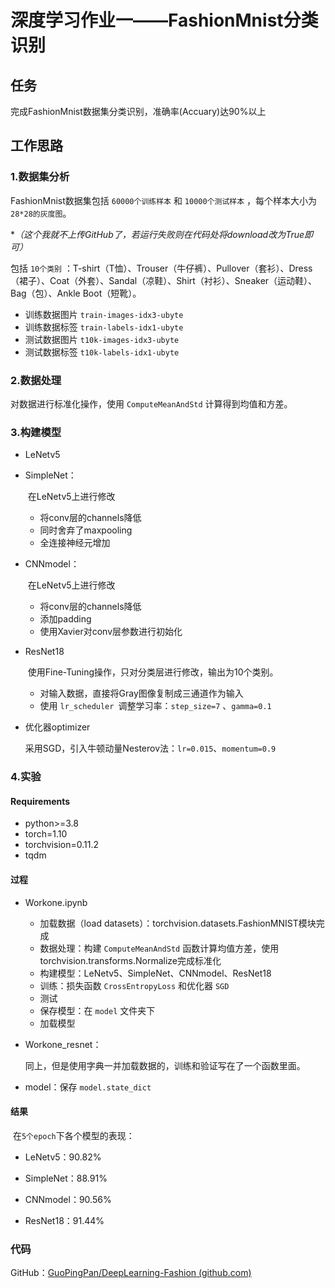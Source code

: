 # 深度学习作业一——FashionMnist分类识别



## 任务

完成FashionMnist数据集分类识别，准确率(Accuary)达90%以上



## 工作思路

### 1.数据集分析

FashionMnist数据集包括 `60000个训练样本` 和 `10000个测试样本` ，每个样本大小为 `28*28的灰度图`。

**（*这个我就不上传GitHub了，若运行失败则在代码处将download改为True即可）**

包括 `10个类别` ：T-shirt（T恤）、Trouser（牛仔裤）、Pullover（套衫）、Dress（裙子）、Coat（外套）、Sandal（凉鞋）、Shirt（衬衫）、Sneaker（运动鞋）、Bag（包）、Ankle Boot（短靴）。

-   训练数据图片 `train-images-idx3-ubyte`
-   训练数据标签 `train-labels-idx1-ubyte`
-   测试数据图片 `t10k-images-idx3-ubyte`
-   测试数据标签 `t10k-labels-idx1-ubyte`

### 2.数据处理

对数据进行标准化操作，使用 `ComputeMeanAndStd` 计算得到均值和方差。

### 3.构建模型

-   LeNetv5

-   SimpleNet：

    ​		在LeNetv5上进行修改

    -   将conv层的channels降低
    -   同时舍弃了maxpooling
    -   全连接神经元增加

-   CNNmodel：

    ​		在LeNetv5上进行修改

    -   将conv层的channels降低
    -   添加padding
    -   使用Xavier对conv层参数进行初始化

-   ResNet18

    ​		使用Fine-Tuning操作，只对分类层进行修改，输出为10个类别。

    -   对输入数据，直接将Gray图像复制成三通道作为输入
    -   使用 `lr_scheduler `调整学习率：`step_size=7` 、`gamma=0.1`



-   优化器optimizer

    ​	采用SGD，引入牛顿动量Nesterov法：`lr=0.015`、`momentum=0.9`



### 4.实验

#### Requirements

-   python>=3.8
-   torch=1.10
-   torchvision=0.11.2
-   tqdm



#### 过程

-   Workone.ipynb

    -   加载数据（load datasets）：torchvision.datasets.FashionMNIST模块完成
    -   数据处理：构建 `ComputeMeanAndStd` 函数计算均值方差，使用torchvision.transforms.Normalize完成标准化
    -   构建模型：LeNetv5、SimpleNet、CNNmodel、ResNet18
    -   训练：损失函数 `CrossEntropyLoss` 和优化器 `SGD`
    -   测试
    -   保存模型：在 `model` 文件夹下
    -   加载模型

-   Workone_resnet：

    ​		同上，但是使用字典一并加载数据的，训练和验证写在了一个函数里面。

-   model：保存 `model.state_dict`

#### 结果

​	在`5个epoch`下各个模型的表现：

-   LeNetv5：90.82%

-   SimpleNet：88.91%
-   CNNmodel：90.56%
-   ResNet18：91.44%



### 代码

GitHub：[GuoPingPan/DeepLearning-Fashion (github.com)](https://github.com/GuoPingPan/DeepLearning-Fashion)

